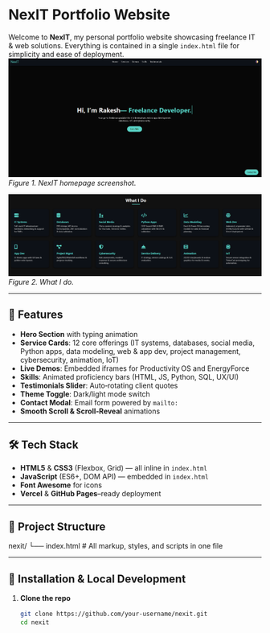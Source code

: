 # NexIT Portfolio Website

Welcome to **NexIT**, my personal portfolio website showcasing freelance IT & web solutions. Everything is contained in a single `index.html` file for simplicity and ease of deployment.
![NexIT Homepage](assets/images/home-page.png)  
*Figure 1. NexIT homepage screenshot.*

![Contact Form](assets/images/what-i-do.png)  
*Figure 2. What I do.*

---

## 🚀 Features
- **Hero Section** with typing animation  
- **Service Cards**: 12 core offerings (IT systems, databases, social media, Python apps, data modeling, web & app dev, project management, cybersecurity, animation, IoT)  
- **Live Demos**: Embedded iframes for Productivity OS and EnergyForce  
- **Skills**: Animated proficiency bars (HTML, JS, Python, SQL, UX/UI)  
- **Testimonials Slider**: Auto‑rotating client quotes  
- **Theme Toggle**: Dark/light mode switch  
- **Contact Modal**: Email form powered by `mailto:`  
- **Smooth Scroll & Scroll‑Reveal** animations  

---

## 🛠️ Tech Stack
- **HTML5** & **CSS3** (Flexbox, Grid) — all inline in `index.html`  
- **JavaScript** (ES6+, DOM API) — embedded in `index.html`  
- **Font Awesome** for icons  
- **Vercel** & **GitHub Pages**–ready deployment  

---

## 📁 Project Structure
nexit/
└── index.html # All markup, styles, and scripts in one file


---

## 🔧 Installation & Local Development
1. **Clone the repo**  
   ```bash
   git clone https://github.com/your‑username/nexit.git
   cd nexit
